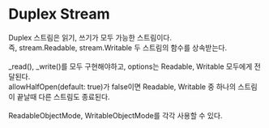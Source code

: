 <h1>Duplex Stream</h1>
Duplex 스트림은 읽기, 쓰기가 모두 가능한 스트림이다.<br/>
즉, stream.Readable, stream.Writable 두 스트림의 함수를 상속받는다.<br/>
<br/>
_read(), _write()를 모두 구현해야하고, options는 Readable, Writable 모두에게 전달된다.<br/>
allowHalfOpen(default: true)가 false이면 Readable, Writable 중 하나의 스트림이 끝날때 다른 스트림도 종료된다.<br/>
<br/>
ReadableObjectMode, WritableObjectMode를 각각 사용할 수 있다.
<br/>
